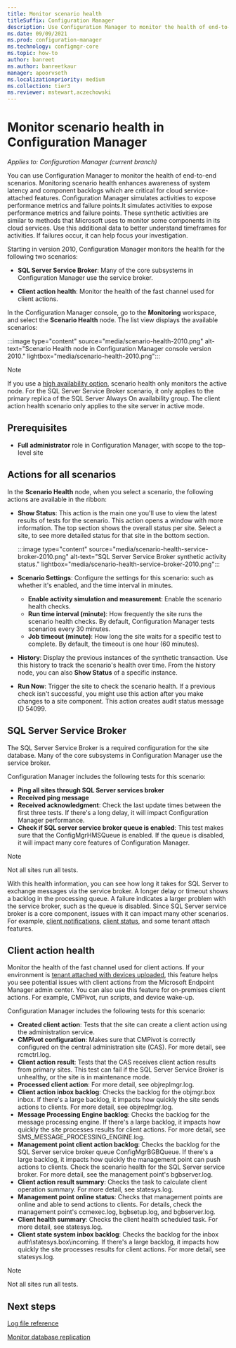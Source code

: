 ```yaml
---
title: Monitor scenario health
titleSuffix: Configuration Manager
description: Use Configuration Manager to monitor the health of end-to-end scenarios.
ms.date: 09/09/2021
ms.prod: configuration-manager
ms.technology: configmgr-core
ms.topic: how-to
author: banreet
ms.author: banreetkaur
manager: apoorvseth
ms.localizationpriority: medium
ms.collection: tier3
ms.reviewer: mstewart,aczechowski
---
```


# Monitor scenario health in Configuration Manager

*Applies to: Configuration Manager (current branch)*

You can use Configuration Manager to monitor the health of end-to-end scenarios. Monitoring scenario health enhances awareness of system latency and component backlogs which are critical for cloud service-attached features. Configuration Manager simulates activities to expose performance metrics and failure points.It simulates activities to expose performance metrics and failure points. These synthetic activities are similar to methods that Microsoft uses to monitor some components in its cloud services. Use this additional data to better understand timeframes for activities. If failures occur, it can help focus your investigation. <!--7699463-->

Starting in version 2010, Configuration Manager monitors the health for the following two scenarios:

- **SQL Server Service Broker**: Many of the core subsystems in Configuration Manager use the service broker.

- **Client action health**: Monitor the health of the fast channel used for client actions.

In the Configuration Manager console, go to the **Monitoring** workspace, and select the **Scenario Health** node. The list view displays the available scenarios:

:::image type="content" source="media/scenario-health-2010.png" alt-text="Scenario Health node in Configuration Manager console version 2010." lightbox="media/scenario-health-2010.png":::

> [!NOTE]
> If you use a [high availability option](../deploy/configure/high-availability-options.md), scenario health only monitors the active node. For the SQL Server Service Broker scenario, it only applies to the primary replica of the SQL Server Always On availability group. The client action health scenario only applies to the site server in active mode.<!-- memdocs#1653 -->

## Prerequisites

- **Full administrator** role in Configuration Manager, with scope to the top-level site

## Actions for all scenarios

In the **Scenario Health** node, when you select a scenario, the following actions are available in the ribbon:

- **Show Status**: This action is the main one you'll use to view the latest results of tests for the scenario. This action opens a window with more information. The top section shows the overall status per site. Select a site, to see more detailed status for that site in the bottom section.

    :::image type="content" source="media/scenario-health-service-broker-2010.png" alt-text="SQL Server Service Broker synthetic activity status." lightbox="media/scenario-health-service-broker-2010.png":::

- **Scenario Settings**: Configure the settings for this scenario: such as whether it's enabled, and the time interval in minutes.

  - **Enable activity simulation and measurement**: Enable the scenario health checks.
  - **Run time interval (minute)**: How frequently the site runs the scenario health checks. By default, Configuration Manager tests scenarios every 30 minutes.
  - **Job timeout (minute)**: How long the site waits for a specific test to complete. By default, the timeout is one hour (60 minutes).

- **History**: Display the previous instances of the synthetic transaction. Use this history to track the scenario's health over time. From the history node, you can also **Show Status** of a specific instance.

- **Run Now**: Trigger the site to check the scenario health. If a previous check isn't successful, you might use this action after you make changes to a site component. This action creates audit status message ID 54099.

## SQL Server Service Broker

<!--7699463-->
The SQL Server Service Broker is a required configuration for the site database. Many of the core subsystems in Configuration Manager use the service broker.

Configuration Manager includes the following tests for this scenario:

- **Ping all sites through SQL Server services broker**
- **Received ping message**
- **Received acknowledgment**: Check the last update times between the first three tests. If there's a long delay, it will impact Configuration Manager performance.
- **Check if SQL server service broker queue is enabled**: This test makes sure that the ConfigMgrHMSQueue is enabled. If the queue is disabled, it will impact many core features of Configuration Manager.

> [!NOTE]
> Not all sites run all tests.

With this health information, you can see how long it takes for SQL Server to exchange messages via the service broker. A longer delay or timeout shows a backlog in the processing queue. A failure indicates a larger problem with the service broker, such as the queue is disabled. Since SQL Server service broker is a core component, issues with it can impact many other scenarios. For example, [client notifications](../../clients/manage/client-notification.md), [client status](../../clients/manage/monitor-clients.md#about-client-status), and some tenant attach features.

## Client action health

<!--7699511-->
Monitor the health of the fast channel used for client actions. If your environment is [tenant attached with devices uploaded](../../../tenant-attach/device-sync-actions.md), this feature helps you see potential issues with client actions from the Microsoft Endpoint Manager admin center. You can also use this feature for on-premises client actions. For example, CMPivot, run scripts, and device wake-up.

Configuration Manager includes the following tests for this scenario:

- **Created client action**: Tests that the site can create a client action using the administration service.
- **CMPivot configuration**: Makes sure that CMPivot is correctly configured on the central administration site (CAS). For more detail, see rcmctrl.log.
- **Client action result**: Tests that the CAS receives client action results from primary sites. This test can fail if the SQL Server Service Broker is unhealthy, or the site is in maintenance mode.
- **Processed client action**: For more detail, see objreplmgr.log.
- **Client action inbox backlog**: Checks the backlog for the objmgr.box inbox. If there's a large backlog, it impacts how quickly the site sends actions to clients. For more detail, see objreplmgr.log.
- **Message Processing Engine backlog**: Checks the backlog for the message processing engine. If there's a large backlog, it impacts how quickly the site processes results for client actions. For more detail, see SMS_MESSAGE_PROCESSING_ENGINE.log. <!-- add to log files article -->
- **Management point client action backlog**: Checks the backlog for the SQL Server service broker queue ConfigMgrBGBQueue. If there's a large backlog, it impacts how quickly the management point can push actions to clients. Check the scenario health for the SQL Server service broker. For more detail, see the management point's bgbserver.log.
- **Client action result summary**: Checks the task to calculate client operation summary. For more detail, see statesys.log.
- **Management point online status**: Checks that management points are online and able to send actions to clients. For details, check the management point's ccmexec.log, bgbsetup.log, and bgbserver.log.
- **Client health summary**: Checks the client health scheduled task. For more detail, see statesys.log.
- **Client state system inbox backlog**: Checks the backlog for the inbox auth\statesys.box\incoming. If there's a large backlog, it impacts how quickly the site processes results for client actions. For more detail, see statesys.log.

> [!NOTE]
> Not all sites run all tests.

## Next steps

[Log file reference](../../plan-design/hierarchy/log-files.md)

[Monitor database replication](monitor-replication.md)
